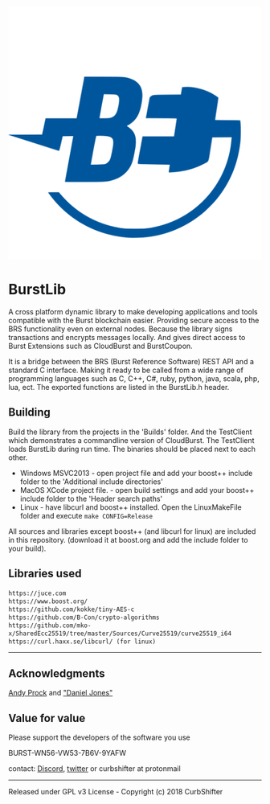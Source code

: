 ![](https://github.com/CurbShifter/BurstLib/blob/master/BurstExtensionsLogo.png)

# BurstLib
A cross platform dynamic library to make developing applications and tools compatible with the Burst blockchain easier. Providing secure access to the BRS functionality even on external nodes. Because the library signs transactions and encrypts messages locally. And gives direct access to Burst Extensions such as CloudBurst and BurstCoupon.

It is a bridge between the BRS (Burst Reference Software) REST API and a standard C interface. Making it ready to be called from a wide range of programming languages such as C, C++, C#, ruby, python, java, scala, php, lua, ect. The exported functions are listed in the BurstLib.h header.


Building
-
Build the library from the projects in the 'Builds' folder. And the TestClient which demonstrates a commandline version of CloudBurst. The TestClient loads BurstLib during run time. The binaries should be placed next to each other.


- Windows MSVC2013 - open project file and add your boost++ include folder to the 'Additional include directories' 
- MacOS XCode project file. - open build settings and add your boost++ include folder to the 'Header search paths' 
- Linux - have libcurl and boost++ installed. Open the LinuxMakeFile folder and execute `make CONFIG=Release`

All sources and libraries except boost++ (and libcurl for linux) are included in this repository. (download it at boost.org and add the include folder to your build).

Libraries used
-

	https://juce.com
	https://www.boost.org/
	https://github.com/kokke/tiny-AES-c
	https://github.com/B-Con/crypto-algorithms
	https://github.com/mko-x/SharedEcc25519/tree/master/Sources/Curve25519/curve25519_i64
	https://curl.haxx.se/libcurl/ (for linux)

----


Acknowledgments
-
[Andy Prock](https://github.com/aprock "BurstKit") and ["Daniel Jones"](https://github.com/nixops "nixops") 


Value for value
-
Please support the developers of the software you use 

BURST-WN56-VW53-7B6V-9YAFW

contact: [Discord](https://discord.gg/KsFf3jb "https://discord.gg/KsFf3jb"), 
[twitter](https://twitter.com/BurstExtensions) or curbshifter at protonmail

----------

Released under GPL v3 License - Copyright (c) 2018 CurbShifter
